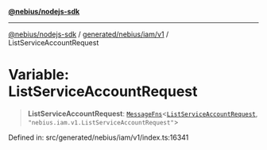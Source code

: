 [**@nebius/nodejs-sdk**](../../../../../README.md)

***

[@nebius/nodejs-sdk](../../../../../README.md) / [generated/nebius/iam/v1](../README.md) / ListServiceAccountRequest

# Variable: ListServiceAccountRequest

> **ListServiceAccountRequest**: [`MessageFns`](../../../../../runtime/protos/core/interfaces/MessageFns.md)\<[`ListServiceAccountRequest`](../interfaces/ListServiceAccountRequest.md), `"nebius.iam.v1.ListServiceAccountRequest"`\>

Defined in: src/generated/nebius/iam/v1/index.ts:16341

